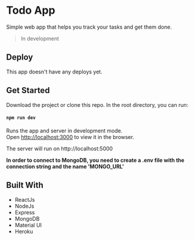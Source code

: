 # Todo App

Simple web app that helps you track your tasks and get them done.

> In development

## Deploy

This app doesn't have any deploys yet.

## Get Started

Download the project or clone this repo. In the root directory, you can run:

#### `npm run dev`

Runs the app and server in development mode.<br />
Open [http://localhost:3000](http://localhost:3000) to view it in the browser.

The server will run on http://localhost:5000

**In order to connect to MongoDB, you need to create a .env file with the connection string and the name 'MONGO_URL'**

## Built With

* ReactJs
* NodeJs
* Express
* MongoDB
* Material UI
* Heroku